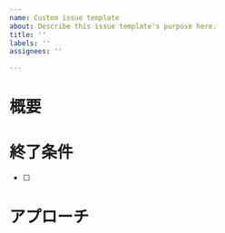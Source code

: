 ```yaml
---
name: Custom issue template
about: Describe this issue template's purpose here.
title: ''
labels: ''
assignees: ''

---
```


# 概要

# 終了条件
- [ ] 

# アプローチ
